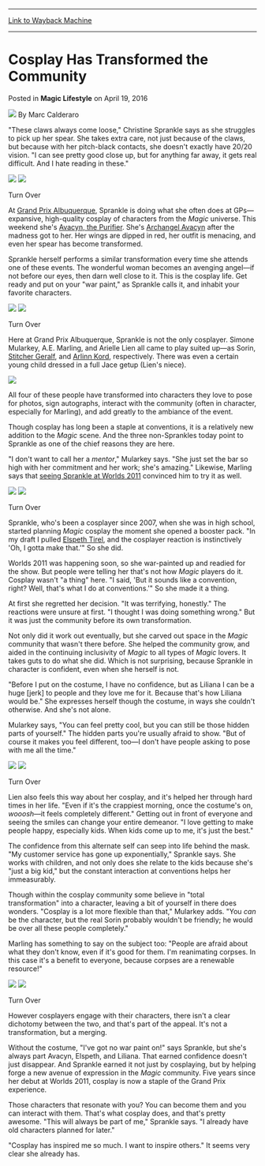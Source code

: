 
---
[Link to Wayback Machine](https://web.archive.org/web/20160422045723/http://magic.wizards.com/en/articles/archive/magic-lifestyle/cosplay-has-transformed-community-2016-04-19)

[_metadata_:author]:- "Marc Calderaro"
[_metadata_:description]:- "Cosplay may be a relatively new addition to Grand Prix scene, but it's already done a lot to make the events better for all kinds of fans."
[_metadata_:generator]:- "Drupal 7 (http://drupal.org)"
[_metadata_:node]:- "1017906"
[_metadata_:publish_date]:- "2016-04-19"
[_metadata_:source]:- "div-main-content"
[_metadata_:title]:- "Cosplay Has Transformed the Community"
[_metadata_:wayback_capture_timestamp]:- "2016-04-22 04:57:23"
[_metadata_:wayback_raw_url]:- "https://web.archive.org/web/20160422045723id_/http://magic.wizards.com/en/articles/archive/magic-lifestyle/cosplay-has-transformed-community-2016-04-19"
[_metadata_:wayback_url]:- "http://magic.wizards.com/en/articles/archive/magic-lifestyle/cosplay-has-transformed-community-2016-04-19"
---


Cosplay Has Transformed the Community
=====================================



 Posted in **Magic Lifestyle**
 on April 19, 2016 






![](https://media.magic.wizards.com/styles/auth_small/public/images/person/calderaro.jpg)
By Marc Calderaro











"These claws always come loose," Christine Sprankle says as she struggles to pick up her spear. She takes extra care, not just because of the claws, but because with her pitch-black contacts, she doesn't exactly have 20/20 vision. "I can see pretty good close up, but for anything far away, it gets real difficult. And I hate reading in these."





![](https://media.wizards.com/2016/images/daily/ML20160419_Sprankle-EyesA.jpg)
![](https://media.wizards.com/2016/images/daily/ML20160419_Sprankle-EyesB.jpg)

Turn Over


At [Grand Prix Albuquerque](http://magic.wizards.com/en/events/coverage/gpalb16), Sprankle is doing what she often does at GPs—expansive, high-quality cosplay of characters from the *Magic* universe. This weekend she's [Avacyn, the Purifier](http://gatherer.wizards.com/Pages/Card/Details.aspx?name=Avacyn%2C+the+Purifier). She's [Archangel Avacyn](http://gatherer.wizards.com/Pages/Card/Details.aspx?name=Archangel+Avacyn) after the madness got to her. Her wings are dipped in red, her outfit is menacing, and even her spear has become transformed.


Sprankle herself performs a similar transformation every time she attends one of these events. The wonderful woman becomes an avenging angel—if not before our eyes, then darn well close to it. This is the cosplay life. Get ready and put on your "war paint," as Sprankle calls it, and inhabit your favorite characters.





![](https://media.wizards.com/2016/images/daily/ML20160419_SprankleA.jpg)
![](https://media.wizards.com/2016/images/daily/ML20160419_SprankleB.jpg)

Turn Over


Here at Grand Prix Albuquerque, Sprankle is not the only cosplayer. Simone Mularkey, A.E. Marling, and Arielle Lien all came to play suited up—as Sorin, [Stitcher Geralf](http://gatherer.wizards.com/Pages/Card/Details.aspx?name=Stitcher+Geralf), and [Arlinn Kord](http://gatherer.wizards.com/Pages/Card/Details.aspx?name=Arlinn+Kord), respectively. There was even a certain young child dressed in a full Jace getup (Lien's niece).


![](https://media.wizards.com/2016/images/daily/ML20160419_Group.jpg)


All four of these people have transformed into characters they love to pose for photos, sign autographs, interact with the community (often in character, especially for Marling), and add greatly to the ambiance of the event.


Though cosplay has long been a staple at conventions, it is a relatively new addition to the *Magic* scene. And the three non-Sprankles today point to Sprankle as one of the chief reasons they are here.


"I don't want to call her a *mentor*," Mularkey says. "She just set the bar so high with her commitment and her work; she's amazing." Likewise, Marling says that [seeing Sprankle at Worlds 2011](http://magic.wizards.com/en/articles/archive/event-coverage/feature-christine-sprankle-knight-errant-2011-11-18) convinced him to try it as well.





![](https://media.wizards.com/2016/images/daily/ML20160419_MularkeyA.jpg)
![](https://media.wizards.com/2016/images/daily/ML20160419_MularkeyB.jpg)

Turn Over


Sprankle, who's been a cosplayer since 2007, when she was in high school, started planning *Magic* cosplay the moment she opened a booster pack. "In my draft I pulled [Elspeth Tirel](http://gatherer.wizards.com/Pages/Card/Details.aspx?name=Elspeth+Tirel), and the cosplayer reaction is instinctively 'Oh, I gotta make that.'" So she did.


Worlds 2011 was happening soon, so she war-painted up and readied for the show. But people were telling her that's not how *Magic* players do it. Cosplay wasn't "a thing" here. "I said, 'But it sounds like a convention, right? Well, that's what I do at conventions.'" So she made it a thing.


At first she regretted her decision. "It was terrifying, honestly." The reactions were unsure at first. "I thought I was doing something wrong." But it was just the community before its own transformation.


Not only did it work out eventually, but she carved out space in the *Magic* community that wasn't there before. She helped the community grow, and aided in the continuing inclusivity of *Magic* to all types of *Magic* lovers. It takes guts to do what she did. Which is not surprising, because Sprankle in character is confident, even when she herself is not.


"Before I put on the costume, I have no confidence, but as Liliana I can be a huge [jerk] to people and they love me for it. Because that's how Liliana would be." She expresses herself though the costume, in ways she couldn't otherwise. And she's not alone.


Mularkey says, "You can feel pretty cool, but you can still be those hidden parts of yourself." The hidden parts you're usually afraid to show. "But of course it makes you feel different, too—I don't have people asking to pose with me all the time."





![](https://media.wizards.com/2016/images/daily/ML20160419_LienA.jpg)
![](https://media.wizards.com/2016/images/daily/ML20160419_LienB.jpg)

Turn Over


Lien also feels this way about her cosplay, and it's helped her through hard times in her life. "Even if it's the crappiest morning, once the costume's on, *wooosh*—it feels completely different." Getting out in front of everyone and seeing the smiles can change your entire demeanor. "I love getting to make people happy, especially kids. When kids come up to me, it's just the best."


The confidence from this alternate self can seep into life behind the mask. "My customer service has gone up exponentially," Sprankle says. She works with children, and not only does she relate to the kids because she's "just a big kid," but the constant interaction at conventions helps her immeasurably.


Though within the cosplay community some believe in "total transformation" into a character, leaving a bit of yourself in there does wonders. "Cosplay is a lot more flexible than that," Mularkey adds. "You *can* be the character, but the real Sorin probably wouldn't be friendly; he would be over all these people completely."


Marling has something to say on the subject too: "People are afraid about what they don't know, even if it's good for them. I'm reanimating corpses. In this case it's a benefit to everyone, because corpses are a renewable resource!"





![](https://media.wizards.com/2016/images/daily/ML20160419_MaerlingA.jpg)
![](https://media.wizards.com/2016/images/daily/ML20160419_MaerlingB.jpg)

Turn Over


However cosplayers engage with their characters, there isn't a clear dichotomy between the two, and that's part of the appeal. It's not a transformation, but a merging.


Without the costume, "I've got no war paint on!" says Sprankle, but she's always part Avacyn, Elspeth, and Liliana. That earned confidence doesn't just disappear. And Sprankle earned it not just by cosplaying, but by helping forge a new avenue of expression in the *Magic* community. Five years since her debut at Worlds 2011, cosplay is now a staple of the Grand Prix experience.


Those characters that resonate with you? You can become them and you can interact with them. That's what cosplay does, and that's pretty awesome. "This will always be part of me," Sprankle says. "I already have old characters planned for later."


"Cosplay has inspired me so much. I want to inspire others." It seems very clear she already has.







